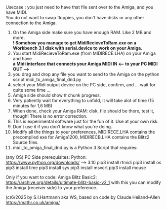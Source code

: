 Usecase : you just need to have that file sent over to the Amiga, and you have MIDI.<br> 
You do not want to swap floppies, you don't have disks or any other connection to the Amiga.

1. On the Amiga side make sure you have enough RAM. Like 2 MB and more. <br>
   <b>! Somehow you manage to get MidiRecieveToRam.exe on a Workbench 3.1 disk with serial.device to work on your Amiga. </b>
2. You start MidiRecieveToRam.exe (from MIDIRECE.LHA) on your Amiga and have<br>
   <b>a Midi interface that connects your Amiga MIDI IN <-- to your PC MIDI OUT --> </b>
3. you drag and drop any file you want to send to the Amiga on the python script midi_to_amiga_final_dnd.py
4. select your Midi output device on the PC side, confirm, and ... wait for quite some time ...
5. Amiga side should show # chunk progress.
6. Very patiently wait for everything to unfold, it will take alot of time (15 minutes for 1,6 MB)
7. When done, check your Amiga RAM: disk, file should be there, test it, though! There is no error correction.
8. This is experimental software just for the fun of it. Use at your own risk.
9. Don't use it if you don't know what you're doing.
10. Modify all the things to your preferences, MIDIRECE.LHA contains the precompiled exe for Amiga1200, MIDIRECB.LHA contains the Blitz2 Source files.
11. midi_to_amiga_final_dnd.py is a Python 3 Script that requires:

(any OS) PC Side prerequisites:
Python: https://www.python.org/downloads/ --> 3.10
pip3 install rtmidi
pip3 install os
pip3 install time
pip3 install sys
pip3 install msvcrt
pip3 install mouse

Only if you want to code: Amiga Blitz Basic2: https://archive.org/details/ultimate-blitz-basic-v2_1
with this you can modify the Amiga (receiver side) to your preference.

(c)6/2025 by S.I.Hartmann aka WS, based on code by Claude Heiland-Allen https://mathr.co.uk/amiga/
